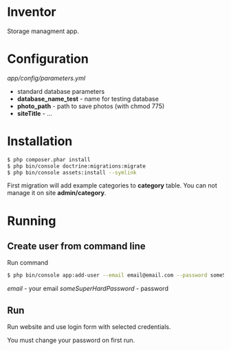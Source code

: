 # Inventor

Storage managment app.

# Configuration

*app/config/parameters.yml*
* standard database parameters
* **database_name_test** - name for testing database
* **photo_path** - path to save photos (with chmod 775)
* **siteTitle** - ...

# Installation

```sh
$ php composer.phar install
$ php bin/console doctrine:migrations:migrate
$ php bin/console assets:install --symlink
```

First migration will add example categories to **category** table.
You can not manage it on site **admin/category**. 

# Running
## Create user from command line
Run command
```sh
$ php bin/console app:add-user --email email@email.com --password someSuperHardPassword

```
*email* - your email
*someSuperHardPassword* - password

## Run
Run website and use login form with selected credentials.

You must change your password on first run.